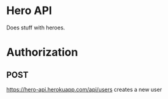 # Hero API
Does stuff with heroes.

# Authorization 

## POST

https://hero-api.herokuapp.com/api/users
creates a new user